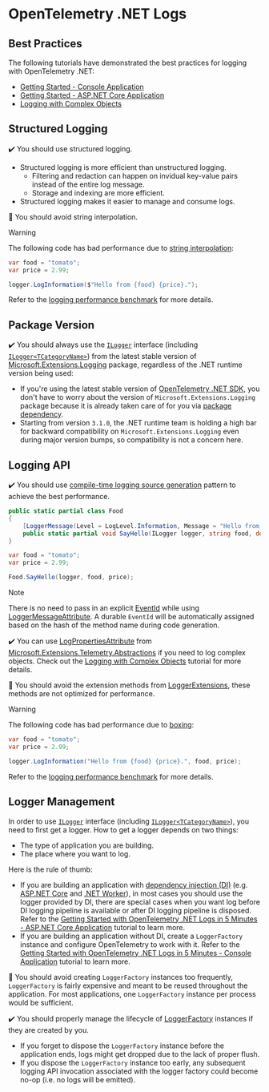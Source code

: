 # OpenTelemetry .NET Logs

## Best Practices

The following tutorials have demonstrated the best practices for logging with
OpenTelemetry .NET:

* [Getting Started - Console Application](./getting-started-console/README.md)
* [Getting Started - ASP.NET Core
  Application](./getting-started-aspnetcore/README.md)
* [Logging with Complex Objects](./complex-objects/README.md)

## Structured Logging

:heavy_check_mark: You should use structured logging.

* Structured logging is more efficient than unstructured logging.
  * Filtering and redaction can happen on invidual key-value pairs instead of
    the entire log message.
  * Storage and indexing are more efficient.
* Structured logging makes it easier to manage and consume logs.

:stop_sign: You should avoid string interpolation.

> [!WARNING]
> The following code has bad performance due to [string
  interpolation](https://learn.microsoft.com/dotnet/csharp/tutorials/string-interpolation):

```csharp
var food = "tomato";
var price = 2.99;

logger.LogInformation($"Hello from {food} {price}.");
```

Refer to the [logging performance
benchmark](../../test/Benchmarks/Logs/LogBenchmarks.cs) for more details.

## Package Version

:heavy_check_mark: You should always use the
[`ILogger`](https://docs.microsoft.com/dotnet/api/microsoft.extensions.logging.ilogger)
interface (including
[`ILogger<TCategoryName>`](https://learn.microsoft.com/dotnet/api/microsoft.extensions.logging.ilogger-1))
from the latest stable version of
[Microsoft.Extensions.Logging](https://www.nuget.org/packages/Microsoft.Extensions.Logging/)
package, regardless of the .NET runtime version being used:

* If you're using the latest stable version of [OpenTelemetry .NET
  SDK](../../src/OpenTelemetry/README.md), you don't have to worry about the
  version of `Microsoft.Extensions.Logging` package because it is already taken
  care of for you via [package dependency](../../Directory.Packages.props).
* Starting from version `3.1.0`, the .NET runtime team is holding a high bar for
  backward compatibility on `Microsoft.Extensions.Logging` even during major
  version bumps, so compatibility is not a concern here.

## Logging API

:heavy_check_mark: You should use [compile-time logging source
generation](https://docs.microsoft.com/dotnet/core/extensions/logger-message-generator)
pattern to achieve the best performance.

```csharp
public static partial class Food
{
    [LoggerMessage(Level = LogLevel.Information, Message = "Hello from {food} {price}.")]
    public static partial void SayHello(ILogger logger, string food, double price);
}

var food = "tomato";
var price = 2.99;

Food.SayHello(logger, food, price);
```

> [!NOTE]
> There is no need to pass in an explicit
  [EventId](https://learn.microsoft.com/dotnet/api/microsoft.extensions.logging.eventid)
  while using
  [LoggerMessageAttribute](https://learn.microsoft.com/dotnet/api/microsoft.extensions.logging.loggermessageattribute).
  A durable `EventId` will be automatically assigned based on the hash of the
  method name during code generation.

:heavy_check_mark: You can use
[LogPropertiesAttribute](https://learn.microsoft.com/dotnet/api/microsoft.extensions.logging.logpropertiesattribute)
from
[Microsoft.Extensions.Telemetry.Abstractions](https://www.nuget.org/packages/Microsoft.Extensions.Telemetry.Abstractions/)
if you need to log complex objects. Check out the [Logging with Complex
Objects](./complex-objects/README.md) tutorial for more details.

:stop_sign: You should avoid the extension methods from
[LoggerExtensions](https://learn.microsoft.com/dotnet/api/microsoft.extensions.logging.loggerextensions),
these methods are not optimized for performance.

> [!WARNING]
> The following code has bad performance due to
  [boxing](https://learn.microsoft.com/dotnet/csharp/programming-guide/types/boxing-and-unboxing):

```csharp
var food = "tomato";
var price = 2.99;

logger.LogInformation("Hello from {food} {price}.", food, price);
```

Refer to the [logging performance
benchmark](../../test/Benchmarks/Logs/LogBenchmarks.cs) for more details.

## Logger Management

In order to use
[`ILogger`](https://docs.microsoft.com/dotnet/api/microsoft.extensions.logging.ilogger)
interface (including
[`ILogger<TCategoryName>`](https://learn.microsoft.com/dotnet/api/microsoft.extensions.logging.ilogger-1)),
you need to first get a logger. How to get a logger depends on two things:

* The type of application you are building.
* The place where you want to log.

Here is the rule of thumb:

* If you are building an application with [dependency injection
  (DI)](https://learn.microsoft.com/dotnet/core/extensions/dependency-injection)
  (e.g. [ASP.NET Core](https://learn.microsoft.com/aspnet/core) and [.NET
  Worker](https://learn.microsoft.com/dotnet/core/extensions/workers)), in most
  cases you should use the logger provided by DI, there are special cases when
  you want log before DI logging pipeline is available or after DI logging
  pipeline is disposed. Refer to the [Getting Started with OpenTelemetry .NET
  Logs in 5 Minutes - ASP.NET Core
  Application](./getting-started-aspnetcore/README.md) tutorial to learn more.
* If you are building an application without DI, create a `LoggerFactory`
  instance and configure OpenTelemetry to work with it. Refer to the [Getting
  Started with OpenTelemetry .NET Logs in 5 Minutes - Console
  Application](./getting-started-console/README.md) tutorial to learn more.

:stop_sign: You should avoid creating `LoggerFactory` instances too frequently,
`LoggerFactory` is fairly expensive and meant to be reused throughout the
application. For most applications, one `LoggerFactory` instance per process
would be sufficient.

:heavy_check_mark: You should properly manage the lifecycle of
[LoggerFactory](https://learn.microsoft.com/dotnet/api/microsoft.extensions.logging.loggerfactory)
instances if they are created by you.

* If you forget to dispose the `LoggerFactory` instance before the application
  ends, logs might get dropped due to the lack of proper flush.
* If you dispose the `LoggerFactory` instance too early, any subsequent logging
  API invocation associated with the logger factory could become no-op (i.e. no
  logs will be emitted).
